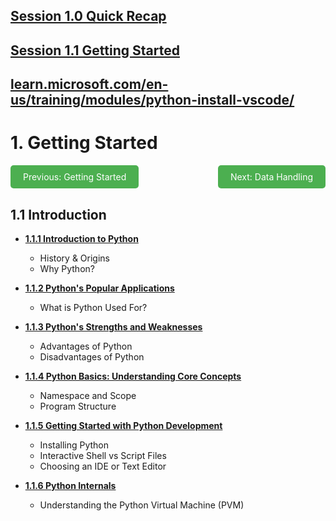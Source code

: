 ## [Session 1.0 Quick Recap](session-1.0-quick-recap.md)

## [Session 1.1 Getting Started](session-1.1.md)

## [learn.microsoft.com/en-us/training/modules/python-install-vscode/](https://learn.microsoft.com/en-us/training/modules/python-install-vscode/)

# 1. Getting Started


<span style="display: flex; justify-content: space-between; width: 100%;">
    <a href="/Python-Bootcamp/01-module-01-getting-started/README.md" 
       style="display: inline-block; padding: 10px 20px; background-color: #4CAF50; color: white; text-align: center; text-decoration: none; border-radius: 5px; width: auto;">
        Previous: Getting Started
    </a>
    <a href="/Python-Bootcamp/03-module-03-data-handling/README.md" 
       style="display: inline-block; padding: 10px 20px; background-color: #4CAF50; color: white; text-align: center; text-decoration: none; border-radius: 5px; width: auto;">
        Next: Data Handling
    </a>
</span>

## 1.1 Introduction
- **[1.1.1 Introduction to Python](session-1.1.md/#111-introduction-to-python)**
  - History & Origins
  - Why Python?

- **[1.1.2 Python's Popular Applications](session-1.1.md/#112-pythons-popular-applications)**
  - What is Python Used For?

- **[1.1.3 Python's Strengths and Weaknesses](session-1.1.md/#113-pythons-strengths-and-weaknesses)**
  - Advantages of Python
  - Disadvantages of Python

- **[1.1.4 Python Basics: Understanding Core Concepts](session-1.1.md/#114-python-basics-understanding-core-concepts)**
  - Namespace and Scope
  - Program Structure

- **[1.1.5 Getting Started with Python Development](session-1.1.md/#115-getting-started-with-python-development)**
  - Installing Python
  - Interactive Shell vs Script Files
  - Choosing an IDE or Text Editor

- **[1.1.6 Python Internals](session-1.1.md/#116-understanding-the-python-virtual-machine-pvm)**
  - Understanding the Python Virtual Machine (PVM)


